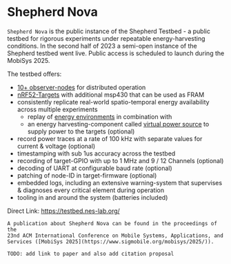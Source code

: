 # Shepherd Nova

`Shepherd Nova` is the public instance of the Shepherd Testbed -
a public testbed for rigorous experiments under repeatable energy-harvesting conditions.
In the second half of 2023 a semi-open instance of the Shepherd testbed went live.
Public access is scheduled to launch during the MobiSys 2025.

The testbed offers:

- [10+ observer-nodes](/content/deployment.md) for distributed operation
- [nRF52-Targets](https://github.com/nes-lab/shepherd-targets/) with additional msp430 that can be used as FRAM
- consistently replicate real-world spatio-temporal energy availability across multiple experiments
  - replay of [energy environments](/content/environments.md) in combination with
  - an energy harvesting-component called [virtual power source](/content/virtual_source.md) to supply power to the targets (optional)
- record power traces at a rate of 100 kHz with separate values for current & voltage (optional)
- timestamping with sub 1us accuracy across the testbed
- recording of target-GPIO with up to 1 MHz and 9 / 12 Channels (optional)
- decoding of UART at configurable baud rate (optional)
- patching of node-ID in target-firmware (optional)
- embedded logs, including an extensive warning-system that supervises & diagnoses every critical element during operation
- tooling in and around the system (batteries included)

Direct Link: <https://testbed.nes-lab.org/>

```{seealso}
A publication about Shepherd Nova can be found in the proceedings of the
23nd ACM International Conference on Mobile Systems, Applications, and Services ([MobiSys 2025](https://www.sigmobile.org/mobisys/2025/)).
```

```{attention}
TODO: add link to paper and also add citation proposal
```
